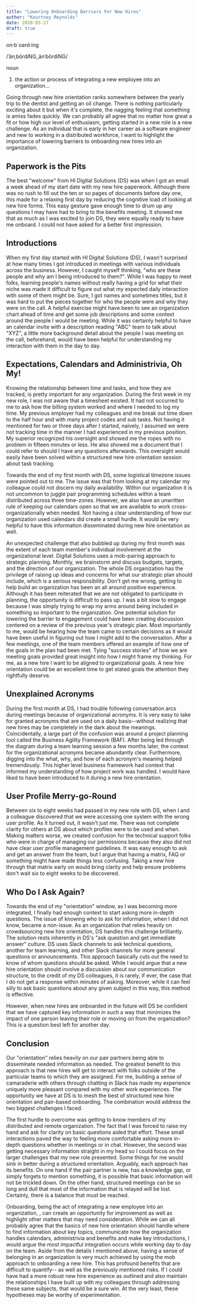 ```yaml
---
title: "Lowering Onboarding Barriers For New Hires"
author: "Kourtney Reynolds"
date: 2020-03-27
draft: true
---
```


on·b`oard·ing

/ˈänˌbôrdiNG,ˌänˈbôrdiNG/

noun

1.  the action or process of integrating a new employee into an
    organization\...

Going through new hire orientation ranks somewhere between the yearly
trip to the dentist and getting an oil change. There is nothing
particularly exciting about it but when it's complete, the nagging
feeling that something is amiss fades quickly. We can probably all agree
that no matter how great a fit or how high our level of enthusiasm,
getting started in a new role is a new challenge. As an individual that
is early in her career as a software engineer and new to working in a
distributed workforce, I want to highlight the importance of lowering
barriers to onboarding new hires into an organization.

Paperwork is the Pits
---------------------

The best "welcome" from HI Digital Solutions (DS) was when I got an
email a week ahead of my start date with my new hire paperwork. Although
there was no rush to fill out the ten or so pages of documents before
day one, this made for a relaxing first day by reducing the cognitive
load of looking at new hire forms. This easy gesture gave enough time to
drum up any questions I may have had to bring to the benefits meeting.
It showed me that as much as I was excited to join DS, they were equally
ready to have me onboard. I could not have asked for a better first
impression.

Introductions
-------------

When my first day started with HI Digital Solutions (DS), I wasn't
surprised at how many times I got introduced in meetings with various
individuals across the business. However, I caught myself thinking, "who
are these people and why am I being introduced to them?". While I was
happy to meet folks, learning people's names without really having a
grid for what their niche was made it difficult to figure out what my
expected daily interaction with some of them might be. Sure, I got names
and sometimes titles, but it was hard to put the pieces together for who
the people were and why they were on the call. A helpful exercise might
have been to see an organization chart ahead of time and get some job
descriptions and some context around the people I would be meeting.
While it was certainly helpful to have an calendar invite with a
description reading "ABC" team to talk about "XYZ", a little more
background detail about the people I was meeting on the call,
beforehand, would have been helpful for understanding my interaction
with them in the day to day.

Expectations, Calendars and Administrivia, Oh My!
-------------------------------------------------

Knowing the relationship between time and tasks, and how they are
tracked, is pretty important for any organization. During the first week
in my new role, I was not aware that a timesheet existed. It had not
occurred to me to ask how the billing system worked and where I needed
to log my time. My previous employer had my colleagues and me break out
time down to the half hour and with many project codes and sub tasks.
Not having it mentioned for two or three days after I started, naively,
I assumed we were not tracking time in the manner I had experienced in
my previous position. My superior recognized his oversight and showed me
the ropes with no problem in fifteen minutes or less. He also showed me
a document that I could refer to should I have any questions afterwards.
This oversight would easily have been solved within a structured new
hire orientation session about task tracking.

Towards the end of my first month with DS, some logistical timezone
issues were pointed out to me. The issue was that from looking at my
calendar my colleague could not discern my daily availability. Within
our organization it is not uncommon to juggle pair programming schedules
within a team distributed across three time-zones. However, we also have
an unwritten rule of keeping our calendars open so that we are available
to work cross-organizationally when needed. Not having a clear
understanding of how our organization used calendars did create a small
hurdle. It would be very helpful to have this information disseminated
during new hire orientation as well.

An unexpected challenge that also bubbled up during my first month was
the extent of each team member\'s individual involvement at the
organizational level. Digital Solutions uses a mob-pairing approach to
strategic planning. Monthly, we brainstorm and discuss budgets, targets,
and the direction of our organization. The whole DS organization has the
privilege of raising up ideas and concerns for what our strategic plan
should include, which is a serious responsibility. Don't get me wrong,
getting to help build an organization has been an all around positive
experience. Although it has been reiterated that we are not obligated to
participate in planning, the opportunity is difficult to pass up. I was
a bit slow to engage because I was simply trying to wrap my arms around
being included in something so important to the organization. One
potential solution for lowering the barrier to engagement could have
been creating discussion centered on a review of the previous year's
strategic plan. Most importantly to me, would be hearing how the team
came to certain decisions as it would have been useful in figuring out
how I might add to the conversation. After a few meetings, one of the
team members offered an example of how one of the goals in the plan had
been met. Tying "success stories" of how we are meeting goals provided
great insight into how I might frame my thinking. For me, as a new hire
I want to be aligned to organizational goals. A new hire orientation
could be an excellent time to get stated goals the attention they
rightfully deserve.

Unexplained Acronyms
--------------------

During the first month at DS, I had trouble following conversation arcs
during meetings because of organizational acronyms. It is very easy to
take for granted acronyms that are used on a daily basis\--without
realizing that new hires may be completely in the dark about the
meanings. Coincidentally, a large part of the confusion was around a
project planning tool called the Business Agility Framework (BAF). After
being led through the diagram during a team learning session a few
months later, the context for the organizational acronyms became
abundantly clear. Furthermore, digging into the what, why, and how of
each acronym's meaning helped tremendously. This higher level business
framework had context that informed my understanding of how project work
was handled. I would have liked to have been introduced to it during a
new hire orientation.

User Profile Merry-go-Round
---------------------------

Between six to eight weeks had passed in my new role with DS, when I and
a colleague discovered that we were accessing one system with the wrong
user profile. As it turned out, it wasn't just me. There was not
complete clarity for others at DS about which profiles were to be used
and when. Making matters worse, we created confusion for the technical
support folks who were in charge of managing our permissions because
they also did not have clear user profile management guidelines. It was
easy enough to ask and get an answer from the team, but I argue that
having a matrix, FAQ or something might have made things less confusing.
Taking a new hire through that matrix early on would bring clarity and
help ensure problems don't wait six to eight weeks to be discovered.

Who Do I Ask Again?
-------------------

Towards the end of my "orientation" window, as I was becoming more
integrated, I finally had enough context to start asking more in-depth
questions. The issue of knowing who to ask for information, when I did
not know, became a non-issue. As an organization that relies heavily on
crowdsourcing new hire orientation, DS handles this challenge
brilliantly. The solution rests inherently in DS's "ask question and get
immediate answer" culture. DS uses Slack channels to ask technical
questions, another for team learning, and other Slack channels for more
general questions or announcements. This approach basically cuts out the
need to know of whom questions should be asked. While I would argue that
a new hire orientation should involve a discussion about our
communication structure, to the credit of my DS colleagues, it is
rarely, if ever, the case that I do not get a response within minutes of
asking. Moreover, while it can feel silly to ask basic questions about
any given subject in this way, this method is effective.

However, when new hires are onboarded in the future will DS be confident
that we have captured key information in such a way that minimizes the
impact of one person leaving their role or moving on from the
organization? This is a question best left for another day.

Conclusion
----------

Our "orientation" relies heavily on our pair partners being able to
disseminate needed information as needed. The greatest benefit to this
approach is that new hires will get to interact with folks outside of
the particular teams to which they are assigned. For me, building a
sense of camaraderie with others through chatting in Slack has made my
experience uniquely more pleasant compared with my other work
experiences. The opportunity we have at DS is to mesh the best of
structured new hire orientation and pair-based onboarding. The
combination would address the two biggest challenges I faced.

The first hurdle to overcome was getting to know members of my
distributed and remote organization. The fact that I was forced to raise
my hand and ask for clarity on basic questions aided that effort. These
small interactions paved the way to feeling more comfortable asking more
in-depth questions whether in meetings or in chat. However, the second
was getting necessary information straight in my head so I could focus
on the larger challenges that my new role presented. Some things for me
would sink in better during a structured orientation. Arguably, each
approach has its benefits. On one hand if the pair partner is new, has a
knowledge gap, or simply forgets to mention something, it is possible
that basic information will not be trickled down. On the other hand,
structured meetings can be so long and dull that most of the information
that is relayed will be lost. Certainly, there is a balance that must be
reached.

Onboarding, being the act of integrating a new employee into an
organization, , can create an opportunity for improvement as well as
highlight other matters that may need consideration. While we can all
probably agree that the basics of new hire orientation should handle
where to find information about key topics, communicate how the
organization handles calendars, administrivia and benefits and make key
introductions, I would argue the most impactful integration occurs while
working day to day on the team. Aside from the details I mentioned
above, having a sense of belonging in an organization is very much
achieved by using the mob approach to onboarding a new hire. This has
profound benefits that are difficult to quantify\-- as well as the
previously mentioned risks. If I could have had a more robust new hire
experience as outlined and also maintain the relationships I have built
up with my colleagues through addressing these same subjects, that would
be a sure win. At the very least, these hypotheses may be worthy of
experimentation.
